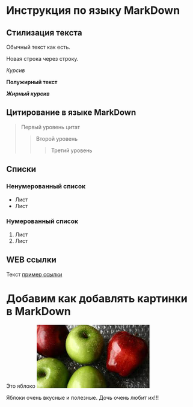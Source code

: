 # Инструкция по языку MarkDown

## Стилизация текста

Обычный текст как есть.

Новая строка через строку.

*Курсив*

**Полужирный текст**

***Жирный курсив***

## Цитирование в языке MarkDown

>Первый уровень цитат
>>Второй уровень
>>>Третий уровень

## Списки
### Ненумерованный список

* Лист
* Лист

### Нумерованный список 

1. Лист
2. Лист

## WEB ссылки

Текст [пример ссылки](http:network.com "Всплывающая подсказка")

# Добавим как добавлять картинки в MarkDown
Это яблоко
![Яблоко](apple.jpg) 

Яблоки очень вкусные и полезные. Дочь очень любит их!!!

